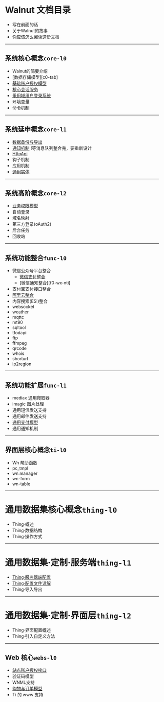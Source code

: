 # Walnut 文档目录

- 写在前面的话
- 关于Walnut的故事
- 你应该怎么阅读这份文档

-----------------------------------------
## 系统核心概念`core-l0`

- Walnut的简要介绍
- [数据存储模型][c0-tab]
- [基础账户授权模型][c0-bam]
- [核心会话服务][c0-css]
- [采用域用户登录系统][c0-abd]
- 环境变量
- 命令机制

-----------------------------------------
## 系统延申概念`core-l1`

- [数据备份与导出][c1-buk]
- [通知机制][c1-nti]  !等消息队列整合完，要重新设计
- [HttpApi][c1-api]
- 钩子机制
- 应用机制
- [通用实体][c1-gde]

-----------------------------------------
## 系统高阶概念`core-l2`

- [业务权限模型][c2-bpm]
- 自动登录
- 域名映射
- 第三方登录(oAuth2)
- 后台任务
- 回收站

-----------------------------------------
## 系统功能整合`func-l0`

- 微信公众号平台整合
  + [微信支付整合][f0-wx-pay]
  + [微信通知整合][f0-wx-nti]
- [支付宝支付接口整合][f0-zfb]
- [阿里云整合][f0-aliyun]
- 内容搜索(ESI)整合
- websocket
- weather
- mqttc
- mt90
- sqltool
- tfodapi
- ftp
- ffmpeg
- qrcode
- whois
- shorturl
- ip2region

-----------------------------------------
## 系统功能扩展`func-l1`

- mediax 通用爬取器
- imagic 图片处理
- 通用短信发送支持
- 通用邮件发送支持
- [通用支付模型][f1-pay]
- 通用通知机制

-----------------------------------------
## 界面层核心概念`ti-l0`

- Wn 帮助函数
- pc_tmpl
- wn.manager
- wn-form
- wn-table

-----------------------------------------
# 通用数据集核心概念`thing-l0`

- Thing·概述
- Thing·数据结构
- Thing·操作方式

-----------------------------------------
# 通用数据集·定制·服务端`thing-l1`

- [Thing·服务器端配置][th1-sc]
- [Thing·配置文件详解][th1-tj]
- Thing·导入导出

-----------------------------------------
# 通用数据集·定制·界面层`thing-l2`

- Thing·界面配置概述
- Thing·引入自定义方法

-----------------------------------------
## Web 核心`webs-l0`

- [站点账户授权接口][w0-saa]
- 验证码模型
- WNML支持
- [购物与订单模型][w0-buy]
- Ti 的 www 支持

[c0-iob]: core-l0/c0-io-tree-and-bucket.md
[c0-bam]: core-l0/c0-baice-auth-model.md
[c0-abd]: webs-l0/w0-auth-by-domain.md
[c0-css]: core-l0/c0-core-session-service.md
[c0-bpm]: core-l0/c0-basic-privilege-model.md
[c1-api]: core-l1/c1-regapi.md
[c1-buk]: core-l1/c1-bulk-backup-restore.md
[c1-gde]: core-l1/c1-general-data-entity.md
[c1-nti]: core-l1/c1-notify.md
[c2-bpm]: core-l2/c2-biz-privilege-model.md
[f0-wx-pay]: func-l0/f0-weixin-payment.md
[f0-wx-pay]: func-l0/f0-weixin-notify.md
[f0-zfb]: func-l0/f0-alipay.md
[f0-aliyun]: func-l0/f0-aliyun.md
[f1-pay]: func-l1/f1-payment.md
[th1-sc]: thing-l1/th1-server-customized.md
[th1-tj]: thing-l1/th1-thing-json.md
[w0-saa]: webs-l0/w0-site-auth-api.md
[w0-buy]: webs-l0/w0-buy.md

